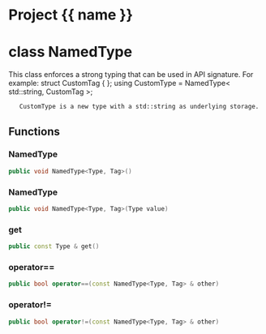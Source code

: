 <script setup>
import {useRoute} from 'vitepress'
const {path} = useRoute()
const tokens = path.split('/')
const words = tokens[2].split('-');
for (let i = 0; i < words.length; i++) {
    words[i] = words[i].charAt(0).toUpperCase() + words[i].slice(1);
    words[i] = words[i].replace('geode', 'Geode')
}
const name = words.join('-');
</script>
# Project {{ name }}

# class NamedType


 This class enforces a strong typing that can be used in API signature. For example:       struct CustomTag       {       };       using CustomType = NamedType< std::string, CustomTag >;

       CustomType is a new type with a std::string as underlying storage.



## Functions

### NamedType

```cpp
public void NamedType<Type, Tag>()
```


### NamedType

```cpp
public void NamedType<Type, Tag>(Type value)
```


### get

```cpp
public const Type & get()
```


### operator==

```cpp
public bool operator==(const NamedType<Type, Tag> & other)
```


### operator!=

```cpp
public bool operator!=(const NamedType<Type, Tag> & other)
```




